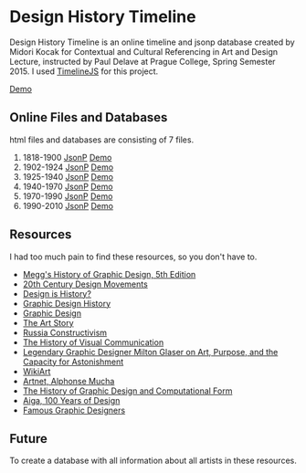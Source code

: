 Design History Timeline
=======================

Design History Timeline is an online timeline and jsonp database created by Midori Kocak for Contextual and Cultural Referencing in Art and Design Lecture, instructed by Paul Delave at Prague College, Spring Semester 2015. I used [TimelineJS](https://github.com/NUKnightLab/TimelineJS) for this project.

[Demo](http://midorikocak.github.io/design-history)

Online Files and Databases
--------------------------

html files and databases are consisting of 7 files. 

1. 1818-1900 [JsonP](http://midorikocak.github.io/design-history/1818-1900.jsonp) [Demo](http://midorikocak.github.io/design-history/1818-1900.html)
2. 1902-1924 [JsonP](http://midorikocak.github.io/design-history/1902-1924.jsonp) [Demo](http://midorikocak.github.io/design-history/1902-1924.html)
3. 1925-1940 [JsonP](http://midorikocak.github.io/design-history/1925-1940.jsonp) [Demo](http://midorikocak.github.io/design-history/1925-1940.html)
4. 1940-1970 [JsonP](http://midorikocak.github.io/design-history/1940-1970.jsonp) [Demo](http://midorikocak.github.io/design-history/1940-1970.html)
5. 1970-1990 [JsonP](http://midorikocak.github.io/design-history/1970-1990.jsonp) [Demo](http://midorikocak.github.io/design-history/1970-1990.html)
6. 1990-2010 [JsonP](http://midorikocak.github.io/design-history/1990-2010.jsonp) [Demo](http://midorikocak.github.io/design-history/1990-2010.html)

Resources
----------

I had too much pain to find these resources, so you don't have to.

- [Megg's History of Graphic Design, 5th Edition](http://eu.wiley.com/WileyCDA/WileyTitle/productCd-0470168730.html)
- [20th Century Design Movements](https://visscom.wordpress.com/2013/04/07/20th-century-design-movements/)
- [Design is History?](http://www.designishistory.com/)
- [Graphic Design History](http://gdh.2rsolutions.cz/#)
- [Graphic Design](http://www.preceden.com/timelines/63062-graphic-design)
- [The Art Story](http://www.theartstory.org/movement-cubism.htm)
- [Russia Constructivism](http://www.csun.edu/~pjd77408/DrD/Art461/LecturesAll/Lectures/lecture07/Constructivism.html)
- [The History of Visual Communication](http://www.citrinitas.com/history_of_viscom/index.html)
- [Legendary Graphic Designer Milton Glaser on Art, Purpose, and the Capacity for Astonishment](http://www.brainpickings.org/2012/06/26/milton-glaser-hillman-curtis/)
- [WikiArt](http://www.wikiart.org/en/paintings-by-style)
- [Artnet, Alphonse Mucha](http://www.artnet.com/artists/alphonse-mucha/)
- [The History of Graphic Design and Computational Form](http://printingcode.runemadsen.com/lecture-intro/)
- [Aiga, 100 Years of Design](http://celebratedesign.org/connect/solidarity/key-artifact/your-body-is-a-battleground)
- [Famous Graphic Designers](http://www.famousgraphicdesigners.org)


Future
------

To create a database with all information about all artists in these resources.